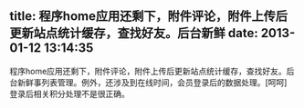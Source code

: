 title: 程序home应用还剩下，附件评论，附件上传后更新站点统计缓存，查找好友。后台新鲜
date: 2013-01-12 13:14:35
---

程序home应用还剩下，附件评论，附件上传后更新站点统计缓存，查找好友。后台新鲜事列表管理。例外，还涉及到在线时间，会员登录后的数据处理。[呵呵] 登录后相关积分处理不是很正确。